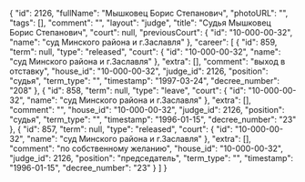 {
    "id": 2126,
    "fullName": "Мышковец Борис Степанович",
    "photoURL": "",
    "tags": [],
    "comment": "",
    "layout": "judge",
    "title": "Судья Мышковец Борис Степанович",
    "court": null,
    "previousCourt": {
        "id": "10-000-00-32",
        "name": "суд Минского района и г.Заславля"
    },
    "career": [
        {
            "id": 859,
            "term": null,
            "type": "released",
            "court": {
                "id": "10-000-00-32",
                "name": "суд Минского района и г.Заславля"
            },
            "extra": [],
            "comment": "выход в отставку",
            "house_id": "10-000-00-32",
            "judge_id": 2126,
            "position": "судья",
            "term_type": "",
            "timestamp": "1997-03-24",
            "decree_number": "208"
        },
        {
            "id": 858,
            "term": null,
            "type": "leave",
            "court": {
                "id": "10-000-00-32",
                "name": "суд Минского района и г.Заславля"
            },
            "extra": [],
            "comment": "",
            "house_id": "10-000-00-32",
            "judge_id": 2126,
            "position": "судья",
            "term_type": "",
            "timestamp": "1996-01-15",
            "decree_number": "23"
        },
        {
            "id": 857,
            "term": null,
            "type": "released",
            "court": {
                "id": "10-000-00-32",
                "name": "суд Минского района и г.Заславля"
            },
            "extra": [],
            "comment": "по собственному желанию",
            "house_id": "10-000-00-32",
            "judge_id": 2126,
            "position": "председатель",
            "term_type": "",
            "timestamp": "1996-01-15",
            "decree_number": "23"
        }
    ]
}